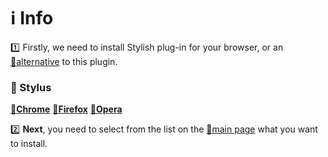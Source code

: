 #  :information_source: Info
:one: Firstly, we need to install Stylish plug-in for your browser, or an [:link:alternative](https://github.com/openstyles/stylus/wiki/Stylish-alternatives) to this plugin.
### :ledger: Stylus
**[:link:Chrome](https://chrome.google.com/webstore/detail/stylus/clngdbkpkpeebahjckkjfobafhncgmne)**  **[:link:Firefox](https://addons.mozilla.org/ru/firefox/addon/styl-us/)**  **[:link:Opera](https://addons.opera.com/ru/extensions/details/stylus/)**

:two: **Next**, you need to select from the list on the [:link:main page](https://d1verlin.github.io/My-Css-Styles/) what you want to install.
